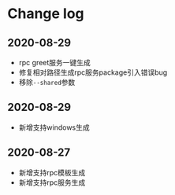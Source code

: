 # Change log

## 2020-08-29

* rpc greet服务一键生成
* 修复相对路径生成rpc服务package引入错误bug
* 移除`--shared`参数

## 2020-08-29

* 新增支持windows生成

## 2020-08-27

* 新增支持rpc模板生成
* 新增支持rpc服务生成

